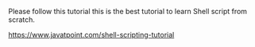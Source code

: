 
Please follow this tutorial this is the best tutorial to learn Shell script from scratch.

https://www.javatpoint.com/shell-scripting-tutorial
